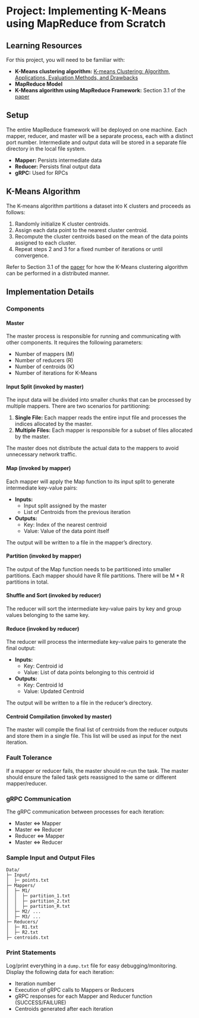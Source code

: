 # Project: Implementing K-Means using MapReduce from Scratch

## Learning Resources

For this project, you will need to be familiar with:

- **K-Means clustering algorithm:** [K-means Clustering: Algorithm, Applications, Evaluation Methods, and Drawbacks](https://www.javatpoint.com/k-means-clustering-algorithm)
- **MapReduce Model**
- **K-Means algorithm using MapReduce Framework:** Section 3.1 of the [paper](https://www.researchgate.net/publication/266151623_K-Means_Clustering_Algorithm_and_its_Applications)

## Setup

The entire MapReduce framework will be deployed on one machine. Each mapper, reducer, and master will be a separate process, each with a distinct port number. Intermediate and output data will be stored in a separate file directory in the local file system.

- **Mapper:** Persists intermediate data
- **Reducer:** Persists final output data
- **gRPC:** Used for RPCs

## K-Means Algorithm

The K-means algorithm partitions a dataset into K clusters and proceeds as follows:

1. Randomly initialize K cluster centroids.
2. Assign each data point to the nearest cluster centroid.
3. Recompute the cluster centroids based on the mean of the data points assigned to each cluster.
4. Repeat steps 2 and 3 for a fixed number of iterations or until convergence.

Refer to Section 3.1 of the [paper](https://www.researchgate.net/publication/266151623_K-Means_Clustering_Algorithm_and_its_Applications) for how the K-Means clustering algorithm can be performed in a distributed manner.

## Implementation Details

### Components

#### Master

The master process is responsible for running and communicating with other components. It requires the following parameters:

- Number of mappers (M)
- Number of reducers (R)
- Number of centroids (K)
- Number of iterations for K-Means

#### Input Split (invoked by master)

The input data will be divided into smaller chunks that can be processed by multiple mappers. There are two scenarios for partitioning:

1. **Single File:** Each mapper reads the entire input file and processes the indices allocated by the master.
2. **Multiple Files:** Each mapper is responsible for a subset of files allocated by the master.

The master does not distribute the actual data to the mappers to avoid unnecessary network traffic.

#### Map (invoked by mapper)

Each mapper will apply the Map function to its input split to generate intermediate key-value pairs:

- **Inputs:**
  - Input split assigned by the master
  - List of Centroids from the previous iteration
- **Outputs:**
  - Key: Index of the nearest centroid
  - Value: Value of the data point itself

The output will be written to a file in the mapper’s directory.

#### Partition (invoked by mapper)

The output of the Map function needs to be partitioned into smaller partitions. Each mapper should have R file partitions. There will be M * R partitions in total.

#### Shuffle and Sort (invoked by reducer)

The reducer will sort the intermediate key-value pairs by key and group values belonging to the same key.

#### Reduce (invoked by reducer)

The reducer will process the intermediate key-value pairs to generate the final output:

- **Inputs:**
  - Key: Centroid id
  - Value: List of data points belonging to this centroid id
- **Outputs:**
  - Key: Centroid Id
  - Value: Updated Centroid

The output will be written to a file in the reducer’s directory.

#### Centroid Compilation (invoked by master)

The master will compile the final list of centroids from the reducer outputs and store them in a single file. This list will be used as input for the next iteration.

### Fault Tolerance

If a mapper or reducer fails, the master should re-run the task. The master should ensure the failed task gets reassigned to the same or different mapper/reducer.

### gRPC Communication

The gRPC communication between processes for each iteration:

- Master ⇔ Mapper
- Master ⇔ Reducer
- Reducer ⇔ Mapper
- Master ⇔ Reducer

### Sample Input and Output Files

```
Data/
├─ Input/
│  ├─ points.txt
├─ Mappers/
│  ├─ M1/
│  │  ├─ partition_1.txt
│  │  ├─ partition_2.txt
│  │  ├─ partition_R.txt
│  ├─ M2/ ...
│  ├─ M3/ ...
├─ Reducers/
│  ├─ R1.txt
│  ├─ R2.txt
├─ centroids.txt
```

### Print Statements

Log/print everything in a `dump.txt` file for easy debugging/monitoring. Display the following data for each iteration:

- Iteration number
- Execution of gRPC calls to Mappers or Reducers
- gRPC responses for each Mapper and Reducer function (SUCCESS/FAILURE)
- Centroids generated after each iteration
